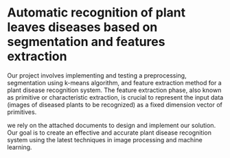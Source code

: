 # Automatic recognition of plant leaves diseases based on segmentation and features extraction
Our project involves implementing and testing a preprocessing, segmentation using k-means algorithm, and feature extraction method for a plant disease recognition system. The feature extraction phase, also known as primitive or characteristic extraction, is crucial to represent the input data (images of diseased plants to be recognized) as a fixed dimension vector of primitives.

we rely on the attached documents to design and implement our solution. Our goal is to create an effective and accurate plant disease recognition system using the latest techniques in image processing and machine learning.
